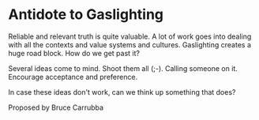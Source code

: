 # Antidote to Gaslighting


Reliable and relevant truth is quite valuable. A lot of work goes into dealing with all the contexts and value systems and cultures. Gaslighting creates a huge road block. How do we get past it?

Several ideas come to mind. Shoot them all (;-). Calling someone on it. Encourage acceptance and preference.

In case these ideas don't work, can we think up something that does?

Proposed by Bruce Carrubba
